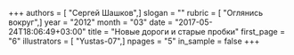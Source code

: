 +++
authors = [ "Сергей Шашков",]
slogan = ""
rubric = [ "Оглянись вокруг",]
year = "2012"
month = "03"
date = "2017-05-24T18:06:49+03:00"
title = "Новые дороги и старые пробки"
first_page = "6"
illustrators = [ "Yustas-07",]
npages = "5"
in_sample = false
+++
